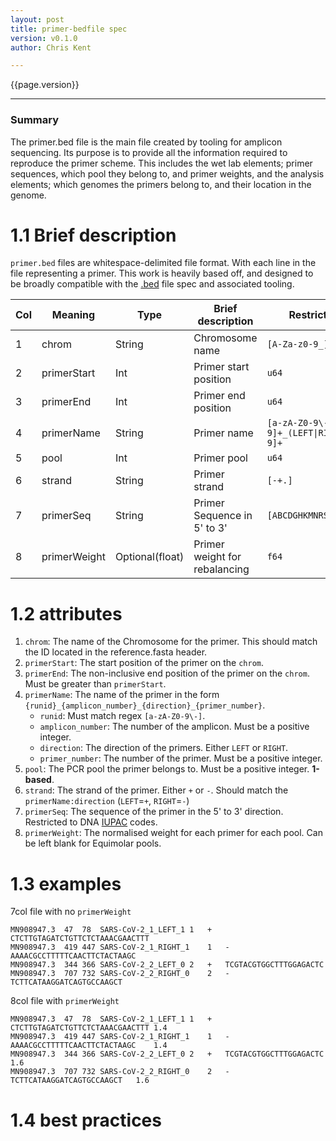 ```yaml
---
layout: post
title: primer-bedfile spec
version: v0.1.0
author: Chris Kent   

---
```

{{page.version}}

---

### Summary 
The primer.bed file is the main file created by tooling for amplicon sequencing. Its purpose is to provide all the information required to reproduce the primer scheme. This includes the wet lab elements; primer sequences, which pool they belong to, and primer weights, and the analysis elements; which genomes the primers belong to, and their location in the genome. 


# 1.1 Brief description  

`primer.bed` files are whitespace-delimited file format. With each line in the file representing a primer. This work is heavily based off, and designed to be broadly compatible with the [.bed](https://samtools.github.io/hts-specs/BEDv1.pdf) file spec and associated tooling. 



| Col | Meaning       | Type            | Brief description             | Restrictions                                 |
| --- | ------------ | --------------- | ----------------------------- | -------------------------------------------- |
| 1   | chrom        | String          | Chromosome name               | `[A-Za-z0-9_]`                               |
| 2   | primerStart  | Int             | Primer start position         | `u64`                                        |
| 3   | primerEnd    | Int             | Primer end position           | `u64`                                        |
| 4   | primerName   | String          | Primer name                   | `[a-zA-Z0-9\-]+_[0-9]+_(LEFT\|RIGHT)_[0-9]+` |
| 5   | pool         | Int             | Primer pool                   | `u64`                                        |
| 6   | strand       | String          | Primer strand                 | `[-+.]`                                      |
| 7   | primerSeq    | String          | Primer Sequence in 5' to 3'   | `[ABCDGHKMNRSTUVWY]`                         |
| 8   | primerWeight | Optional(float) | Primer weight for rebalancing | `f64`                                        |

# 1.2 attributes 

1. `chrom`: The name of the Chromosome for the primer. This should match the ID located in the reference.fasta header.
2. `primerStart`: The start position of the primer on the `chrom`. 
3. `primerEnd`: The non-inclusive end position of the primer on the `chrom`. Must be greater than `primerStart`.
4. `primerName`: The name of the primer in the form `{runid}_{amplicon_number}_{direction}_{primer_number}`. 
    - `runid`: Must match regex `[a-zA-Z0-9\-]`.
    - `amplicon_number`: The number of the amplicon. Must be a positive integer. 
    - `direction`: The direction of the primers. Either `LEFT` or `RIGHT`.
    - `primer_number`: The number of the primer. Must be a positive integer.
5. `pool`: The PCR pool the primer belongs to. Must be a positive integer. **1-based**.
6. `strand`: The strand of the primer. Either `+` or `-`. Should match the `primerName:direction` (`LEFT`=`+`, `RIGHT`=`-`)
7. `primerSeq`: The sequence of the primer in the 5' to 3' direction. Restricted to DNA [IUPAC](https://academic.oup.com/nar/article/13/9/3021/2381659) codes.
8. `primerWeight`: The normalised weight for each primer for each pool. Can be left blank for Equimolar pools.


# 1.3 examples

7col file with no `primerWeight`
```
MN908947.3	47	78	SARS-CoV-2_1_LEFT_1	1	+	CTCTTGTAGATCTGTTCTCTAAACGAACTTT
MN908947.3	419	447	SARS-CoV-2_1_RIGHT_1	1	-	AAAACGCCTTTTTCAACTTCTACTAAGC
MN908947.3	344	366	SARS-CoV-2_2_LEFT_0	2	+	TCGTACGTGGCTTTGGAGACTC
MN908947.3	707	732	SARS-CoV-2_2_RIGHT_0	2	-	TCTTCATAAGGATCAGTGCCAAGCT
```

8col file with `primerWeight`
```
MN908947.3	47	78	SARS-CoV-2_1_LEFT_1	1	+	CTCTTGTAGATCTGTTCTCTAAACGAACTTT	1.4
MN908947.3	419	447	SARS-CoV-2_1_RIGHT_1	1	-	AAAACGCCTTTTTCAACTTCTACTAAGC	1.4
MN908947.3	344	366	SARS-CoV-2_2_LEFT_0	2	+	TCGTACGTGGCTTTGGAGACTC	1.6
MN908947.3	707	732	SARS-CoV-2_2_RIGHT_0	2	-	TCTTCATAAGGATCAGTGCCAAGCT	1.6
```

# 1.4 best practices 

